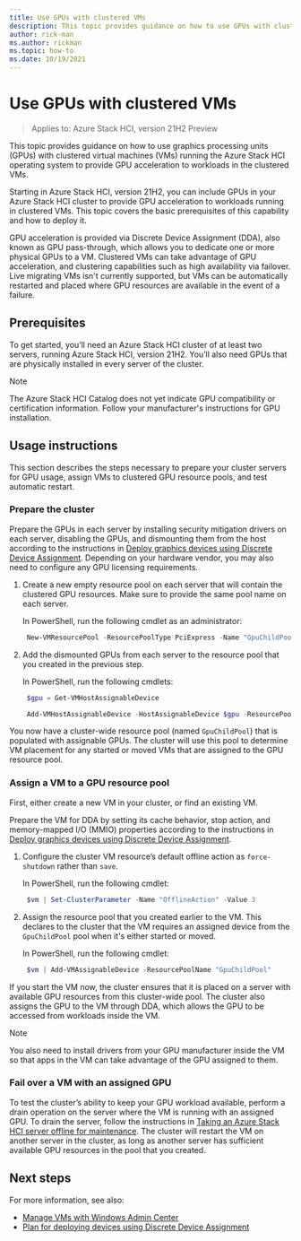 ```yaml
---
title: Use GPUs with clustered VMs
description: This topic provides guidance on how to use GPUs with clustered virtual machines (VMs) running the Azure Stack HCI operating system to provide GPU acceleration to workloads in the clustered VMs.
author: rick-man
ms.author: rickman
ms.topic: how-to
ms.date: 10/19/2021
---
```


# Use GPUs with clustered VMs

>Applies to: Azure Stack HCI, version 21H2 Preview

This topic provides guidance on how to use graphics processing units (GPUs) with clustered virtual machines (VMs) running the Azure Stack HCI operating system to provide GPU acceleration to workloads in the clustered VMs.

Starting in Azure Stack HCI, version 21H2, you can include GPUs in your Azure Stack HCI cluster to provide GPU acceleration to workloads running in clustered VMs. This topic covers the basic prerequisites of this capability and how to deploy it.

GPU acceleration is provided via Discrete Device Assignment (DDA), also known as GPU pass-through, which allows you to dedicate one or more physical GPUs to a VM. Clustered VMs can take advantage of GPU acceleration, and clustering capabilities such as high availability via failover. Live migrating VMs isn't currently supported, but VMs can be automatically restarted and placed where GPU resources are available in the event of a failure.

## Prerequisites
To get started, you’ll need an Azure Stack HCI cluster of at least two servers, running Azure Stack HCI, version 21H2. You’ll also need GPUs that are physically installed in every server of the cluster.

   >[!NOTE]
   > The Azure Stack HCI Catalog does not yet indicate GPU compatibility or certification information. Follow your manufacturer's instructions for GPU installation.

## Usage instructions
This section describes the steps necessary to prepare your cluster servers for GPU usage, assign VMs to clustered GPU resource pools, and test automatic restart.

### Prepare the cluster
Prepare the GPUs in each server by installing security mitigation drivers on each server, disabling the GPUs, and dismounting them from the host according to the instructions in [Deploy graphics devices using Discrete Device Assignment](/windows-server/virtualization/hyper-v/deploy/deploying-graphics-devices-using-dda). Depending on your hardware vendor, you may also need to configure any GPU licensing requirements.

1. Create a new empty resource pool on each server that will contain the clustered GPU resources. Make sure to provide the same pool name on each server.

    In PowerShell, run the following cmdlet as an administrator:

   ```PowerShell
    New-VMResourcePool -ResourcePoolType PciExpress -Name "GpuChildPool"
   ```

1. Add the dismounted GPUs from each server to the resource pool that you created in the previous step.

    In PowerShell, run the following cmdlets:

   ```PowerShell
    $gpu = Get-VMHostAssignableDevice
   ```

   ```PowerShell
    Add-VMHostAssignableDevice -HostAssignableDevice $gpu -ResourcePoolName "GpuChildPool"
   ```

You now have a cluster-wide resource pool (named `GpuChildPool`) that is populated with assignable GPUs. The cluster will use this pool to determine VM placement for any started or moved VMs that are assigned to the GPU resource pool.

### Assign a VM to a GPU resource pool
First, either create a new VM in your cluster, or find an existing VM.

Prepare the VM for DDA by setting its cache behavior, stop action, and memory-mapped I/O (MMIO) properties according to the instructions in [Deploy graphics devices using Discrete Device Assignment](/windows-server/virtualization/hyper-v/deploy/deploying-graphics-devices-using-dda).

1. Configure the cluster VM resource’s default offline action as `force-shutdown` rather than `save`.

    In PowerShell, run the following cmdlet:

   ```PowerShell
    $vm | Set-ClusterParameter -Name "OfflineAction" -Value 3
   ```

1. Assign the resource pool that you created earlier to the VM. This declares to the cluster that the VM requires an assigned device from the `GpuChildPool` pool when it's either started or moved.

    In PowerShell, run the following cmdlet:

   ```PowerShell
    $vm | Add-VMAssignableDevice -ResourcePoolName "GpuChildPool"
   ```

If you start the VM now, the cluster ensures that it is placed on a server with available GPU resources from this cluster-wide pool. The cluster also assigns the GPU to the VM through DDA, which allows the GPU to be accessed from workloads inside the VM.

   >[!NOTE]
   > You also need to install drivers from your GPU manufacturer inside the VM so that apps in the VM can take advantage of the GPU assigned to them.

### Fail over a VM with an assigned GPU
To test the cluster’s ability to keep your GPU workload available, perform a drain operation on the server where the VM is running with an assigned GPU. To drain the server, follow the instructions in [Taking an Azure Stack HCI server offline for maintenance](maintain-servers.md). The cluster will restart the VM on another server in the cluster, as long as another server has sufficient available GPU resources in the pool that you created.

## Next steps
For more information, see also:
- [Manage VMs with Windows Admin Center](vm.md)
- [Plan for deploying devices using Discrete Device Assignment](/windows-server/virtualization/hyper-v/plan/plan-for-deploying-devices-using-discrete-device-assignment)
